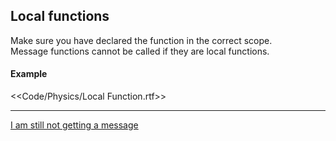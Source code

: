 ## Local functions

Make sure you have declared the function in the correct scope.  
Message functions cannot be called if they are local functions.

#### Example  
<<Code/Physics/Local Function.rtf>>

---
[I am still not getting a message](5%203D%20Collision%20Matrix.md)